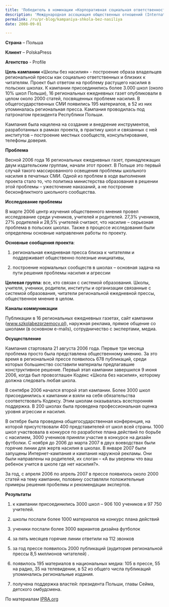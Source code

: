 ```yaml
---
title: 'Победитель в номинации «Корпоративная социальная ответственность» 2007'
description: 'Международная ассоциация общественных отношений (International Public Relations Association) ежегодно проводит отбор лучших кампаний в разных номинациях. "Школы без насилия" - золотой призер в номинации «Корпоративная социальная ответственность» 2007.'
permalink: /ru/pr-blog/kampaniya-shkola-bez-nasiliya
date: 2008-09-01

---
```


<strong>Страна</strong> – Польша

<strong>Клиент</strong> – PolskaPress

<strong>Агентство</strong> - Profile

<strong>Цель кампании</strong> «Школы без насилия» - построение образа владельцев региональной прессы как социально ответственных и близких к читателям. Проект был ответом на проблему растущего насилия в польских школах. К кампании присоединились более 3.000 школ (около 10% школ Польши), 16 региональных ежедневных газет опубликовали в целом около 2000 статей, посвященных проблеме насилия. В общегосударственных СМИ появились 195 материалов, в 52 из них упоминалась региональная пресса. Кампания проводилась под патронатом президента Республики Польши.

Кампания была нацелена на создание и внедрение инструментов, разработанных в рамках проекта, в практику школ и связанных с ней институтов – построение местных сообществ, консультирование, телефоны доверия.

<strong>Проблема</strong>

Весной 2006 года 16 региональных ежедневных газет, принадлежащих двум издательским группам, начали этот проект. В Польше это первый случай такого массированного освещения проблемы школьного насилия в печатных СМИ. Одной из проблем в ходе выполнения проекта стало то, что политика министерства образования в решении этой проблемы – ужесточение наказаний, а не построение бесконфликтного школьного сообщества.

<strong>Исследование проблемы</strong>

В марте 2006 центр изучения общественного мнения провел исследование среди учеников, учителей и родителей. 27,3% учеников, 27% родителей и 28,5% учителей считают, что насилие – серьезная проблема в польских школах. Также в процессе исследования были определены основные направления работы по проекту.

<strong>Основные сообщения проекта</strong>:

1. региональная ежедневная пресса близка к читателям и поддерживает общественно полезные инициативы,

2. построение нормальных сообществ в школах – основная задача на пути решения проблемы насилия и агрессии

<strong>Целевая группа</strong>: все, кто связан с системой образования. Школы, учителя, ученики, родители, институты и организации связанные с системой образования, читатели региональной ежедневной прессы, общественное мнение в целом.

<strong>Каналы коммуникации</strong>

Публикации в 16 региональных ежедневных газетах, сайт кампании  (www.szkolabezprzemocy.pl), наружная реклама, прямое общение со школами (в основном e-mails), сотрудничество с экспертами, медиа.

<strong>Осуществление</strong>

Кампания стартовала 21 августа 2006 года. Первые три месяца проблема просто была представлена общественному мнению. За это время в региональной прессе появилось 678 публикаций, среди которых большинство составили материалы предлагавшие конструктивное решение. Первый этап кампании завершился 9 июня 2006, когда был провозглашен Кодекс «Школа без насилия», которому должна следовать любая школа.

В сентябре 2006 начался второй этап кампании. Более 3000 школ присоединились к кампании и взяли на себя обязательства соответствовать Кодексу. Этим школам оказывалась всесторонняя поддержка. В 200 школах  была проведена профессиональная оценка уровня агрессии и насилия.

В октябре была проведена общегосударственная конференция, на которой присутствовали 400 представителей от школ всей страны. 1000 школ участвовала в  конкурсе по разработке плана действий по борьбе с насилием, 3000 учеников приняли участие в конкурсе на дизайн футболки. С ноября до 2006 до марта 2007 в двух воеводствах были горячие линии для жертв насилия в школах. В январе 2007 были запущены Интернет-кампания и кампания наружной рекламы. Они были направлены на родителей, их слоган – «А вы уверены что ваш ребенок учится в школе где нет насилия?».

За год, с апреля 2006 по апрель 2007 в прессе появилось около 2000 статей на тему кампании, половину составляли положительные примеры решения пробелмы и рекомендации экспертов.

<strong>Результаты</strong>

1.  к кампании присоединились 3000 школ – 906 100 учеников и 97 750 учителей.

2. школы послали более 1000 материалов на конкурс плана действий

3. ученики послали более 3000 вариантов дизайна футболок

4. за пять месяцев горячие линии ответили на 112 звонков

5. за год  прессе появилось 2000 публикаций (аудитория региональной прессы 8,5 миллионов читателей) .

6. появилось 195 материалов в национальных медиа: 105 в прессе, 55 на радио, 35 на телевидении, в 52 из общего числа публикаций упоминались региональные издания.

7. получена поддержка властей: президента Польши, главы Сейма, детского омбудсмена.

По материалам <a href="http://www.ipra.org/detail.asp?articleid=259">IPRA.org</a>

